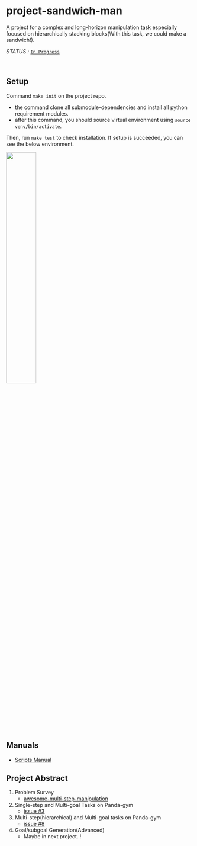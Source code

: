 # project-sandwich-man

A project for a complex and long-horizon manipulation task especially focused on hierarchically stacking blocks(With this task, we could make a sandwich!).

*STATUS :* [`In Progress`](https://github.com/ropiens/project-sandwich-man/projects/1)

</br>

## Setup

Command `make init` on the project repo.

- the command clone all submodule-dependencies and install all python requirement modules.
- after this command, you should source virtual environment using `source venv/bin/activate`.

Then, run `make test` to check installation. If setup is succeeded, you can see the below environment.

<img src = "https://user-images.githubusercontent.com/26274945/129780329-1aada415-089c-47a1-b79b-33e564b0d804.png" width="40%">

## Manuals
- [Scripts Manual](scripts/README.md)

## Project Abstract

1. Problem Survey
   - [awesome-multi-step-manipulation](https://github.com/ropiens/awesome-multi-step-manipulation)
2. Single-step and Multi-goal Tasks on Panda-gym
   - [issue #3](https://github.com/ropiens/project-sandwich-man/issues/3)
3. Multi-step(hierarchical) and Multi-goal tasks on Panda-gym
   - [issue #8](https://github.com/ropiens/project-sandwich-man/issues/8)
4. Goal/subgoal Generation(Advanced)
   - Maybe in next project..!
